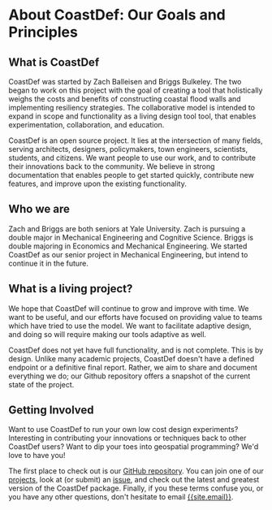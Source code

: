 # About CoastDef: Our Goals and Principles

## What is CoastDef

CoastDef was started by Zach Balleisen and Briggs Bulkeley. The two began to work on this project with the goal of creating a tool that holistically weighs the costs and benefits of constructing coastal flood walls and implementing resiliency strategies. The collaborative model is intended to expand in scope and functionality as a living design tool tool, that enables  experimentation, collaboration, and education.

 CoastDef is an open source project. It lies at the intersection of many fields, serving architects, designers, policymakers, town engineers, scientists,  students,  and citizens. We want people to use our work, and to contribute their innovations back to the community.  We believe in strong documentation that enables people to get started quickly, contribute new features, and improve upon the existing functionality.

## Who we are

Zach and Briggs are both seniors at Yale University. Zach is pursuing a double major in Mechanical Engineering and Cognitive Science. Briggs is double majoring in Economics and Mechanical Engineering. We started CoastDef as our senior project in Mechanical Engineering, but intend to continue it in the future.

## What is a living project?

We hope that CoastDef will continue to grow and improve with time. We want to be useful, and our efforts have focused on providing value to teams which have tried to use the model. We want to facilitate adaptive design, and doing so will require making our tools adaptive as well.

CoastDef does not yet have full functionality, and is not complete. This is by design. Unlike many academic projects, CoastDef doesn't have a defined endpoint or a definitive final report. Rather, we aim to share and document everything we do; our Github repository offers a snapshot of the current state of the project.

## Getting Involved

Want to use CoastDef to run your own low cost design experiments? Interesting in contributing your innovations or techniques back to other CoastDef users? Want to dip your toes into geospatial programming? We'd love to have you!

The first place to check out is our [GitHub repository](https://github.com/zdb999/coast-def). You can join one of our [projects](https://github.com/zdb999/coast-def/projects), look at (or submit) an [issue](https://github.com/zdb999/coast-def/issues), and check out the latest and greatest version of the CoastDef package. Finally, if you these terms confuse you, or you have any other questions, don't hesitate to email [{{site.email}}](mailto:{{site.email}}).
